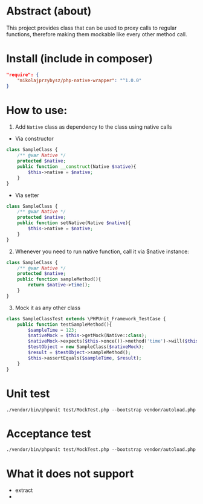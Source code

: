 # Abstract (about)

This project provides class that can be used to proxy calls to regular
functions, therefore making them mockable like every other method call.

# Install (include in composer)

```json
"require": {
    "mikolajprzybysz/php-native-wrapper": "^1.0.0"
}
```

# How to use:

1. Add `Native` class as dependency to the class using native calls
- Via constructor
```php
class SampleClass {
    /** @var Native */
    protected $native;
    public function __construct(Native $native){
        $this->native = $native;
    }
}
```
- Via setter
```php
class SampleClass {
    /** @var Native */
    protected $native;
    public function setNative(Native $native){
        $this->native = $native;
    }
}
```
2. Whenever you need to run native function, call it via $native instance:
```php
class SampleClass {
    /** @var Native */
    protected $native;
    public function sampleMethod(){
        return $native->time();
    }
}
```
3. Mock it as any other class
```php
class SampleClassTest extends \PHPUnit_Framework_TestCase {
    public function testSampleMethod(){
        $sampleTime = 123;
        $nativeMock = $this->getMock(Native::class);
        $nativeMock->expects($this->once())->method('time')->will($this->returnValue($sampleTime));
        $testObject = new SampleClass($nativeMock);
        $result = $testObject->sampleMethod();
        $this->assertEquals($sampleTime, $result);
    }
}
```

# Unit test

```
./vendor/bin/phpunit test/MockTest.php --bootstrap vendor/autoload.php
```

# Acceptance test

```
./vendor/bin/phpunit test/MockTest.php --bootstrap vendor/autoload.php
```

# What it does not support
* extract
*
